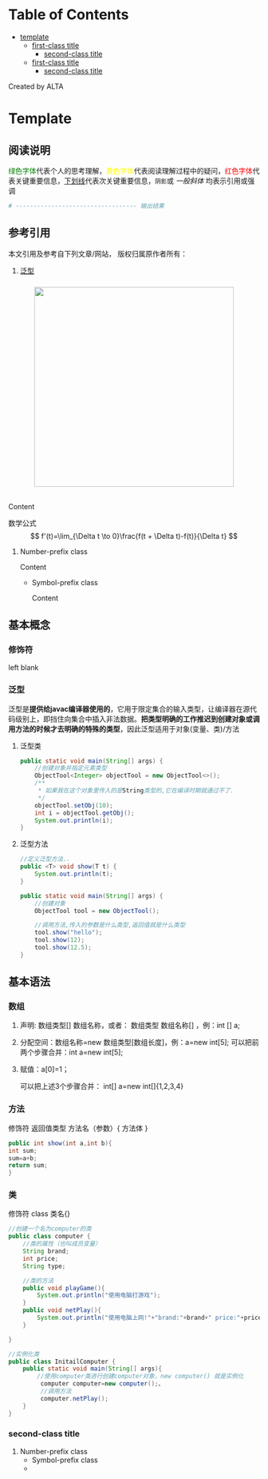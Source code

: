 
Table of Contents
=================

   * [template](#template)
      * [first-class title](#first-class-title)
         * [second-class title](#second-class-title)
      * [first-class title](#first-class-title-1)
         * [second-class title](#second-class-title-1)

Created by ALTA
# Template  
## 阅读说明  

<font color=#008000>绿色字体</font>代表个人的思考理解，<font color=Yellow>黄色字体</font>代表阅读理解过程中的疑问，<font color=Red>红色字体</font>代表关键重要信息，<u>下划线</u>代表次关键重要信息，`阴影`或 *一般斜体* 均表示引用或强调 

```python
# ---------------------------------- 输出结果
```

## 参考引用  

本文引用及参考自下列文章/网站， 版权归属原作者所有：

1. [泛型](<https://segmentfault.com/a/1190000014120746>)

### 

<div align="center"> <img src="https://blackholemedia.github.io/documents/statics/417bc315-4409-48c6-83e0-59e8d405429e.jpg" width="400px"> </div><br>

Content 

数学公式
$$
f'(t)=\lim_{\Delta t \to 0}\frac{f(t + \Delta t)-f(t)}{\Delta t}
$$

1. Number-prefix class  

   Content 

   - Symbol-prefix class 

     Content 

## 基本概念  

### 修饰符  

left blank

### 泛型  

泛型是**提供给javac编译器使用的**，它用于限定集合的输入类型，让编译器在源代码级别上，即挡住向集合中插入非法数据。**把类型明确的工作推迟到创建对象或调用方法的时候才去明确的特殊的类型**，因此泛型适用于对象(变量、类)/方法  

1. 泛型类  

   ```java
   public static void main(String[] args) {
       //创建对象并指定元素类型
       ObjectTool<Integer> objectTool = new ObjectTool<>();
       /**
        * 如果我在这个对象里传入的是String类型的,它在编译时期就通过不了.
        */
       objectTool.setObj(10);
       int i = objectTool.getObj();
       System.out.println(i);
   }
   ```

2. 泛型方法  

   ```java
   //定义泛型方法..
   public <T> void show(T t) {
       System.out.println(t);
   }
   
   public static void main(String[] args) {
       //创建对象
       ObjectTool tool = new ObjectTool();
   
       //调用方法,传入的参数是什么类型,返回值就是什么类型
       tool.show("hello");
       tool.show(12);
       tool.show(12.5);
   }
   ```

   

## 基本语法  

### 数组  

1. 声明: 数组类型[] 数组名称，或者： 数组类型 数组名称[] ，例：int [] a; 

2. 分配空间：数组名称=new 数组类型[数组长度]，例：a=new int[5]; 可以把前两个步骤合并：int a=new int[5];

3. 赋值：a[0]=1；

   可以把上述3个步骤合并： int[] a=new int[]{1,2,3,4}

### 方法  

修饰符 返回值类型 方法名（参数）{
方法体
}

```java
public int show(int a,int b){
int sum;
sum=a+b;
return sum;
}
```

### 类  

修饰符 class 类名{}  

```java
//创建一个名为computer的类
public class computer {
    //类的属性（也叫成员变量）
    String brand;
    int price;
    String type;

    //类的方法
    public void playGame(){
        System.out.println("使用电脑打游戏");
    }
    public void netPlay(){  
        System.out.println("使用电脑上网!"+"brand:"+brand+" price:"+price+" type:"+type);
    }

}

//实例化类
public class InitailComputer {
    public static void main(String[] args){
        //使用computer类进行创建computer对象，new computer() 就是实例化
         computer computer=new computer();、
         //调用方法
         computer.netPlay();
    }
}
```



### second-class title  

1. Number-prefix class  
   - Symbol-prefix class
   - 